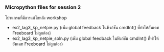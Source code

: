 ### Micropython files for session 2

โปรแกรมที่มีการแก้ไขหลัง workshop
<ul>
  <li />ex2_lag3_kp_netpie.py (เพิ่ม global feedback ในฟังก์ชัน cmdInt() ที่ทำให้อัพเดท Freeboard ไม่ถูกต้อง)
  <li />ex2_lag3_kp_netpie_soln.py (เพิ่ม global feedback ในฟังก์ชัน cmdInt() ที่ทำให้อัพเดท Freeboard ไม่ถูกต้อง)
</ul>
